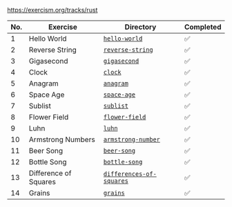 https://exercism.org/tracks/rust

| No. | Exercise | Directory | Completed |
|-----|----------|-----------|-----------|
| 1   | Hello World    | [`hello-world`](./hello-world)        |  ✅ |
| 2   | Reverse String | [`reverse-string`](./reverse-string)  |  ✅ |
| 3   | Gigasecond     | [`gigasecond`](./gigasecond)          |  ✅ |
| 4   | Clock          | [`clock`](./clock)                    |  ✅ |
| 5   | Anagram        | [`anagram`](./anagram)                |  ✅ |
| 6   | Space Age      | [`space-age`](./space-age)            |  ✅ |
| 7   | Sublist        | [`sublist`](./sublist)                |  ✅ |
| 8   | Flower Field   | [`flower-field`](./flower-field)      |  ✅ |
| 9   | Luhn           | [`luhn`](./luhn)                      |  ✅ |
| 10  | Armstrong Numbers | [`armstrong-number`](./armstrong-number) | ✅ |
| 11  | Beer Song      | [`beer-song`](./beer-song)             | ✅ |
| 12  | Bottle Song    | [`bottle-song`](./bottle-song)         | ✅ |
| 13  | Difference of Squares | [`differences-of-squares`](./differences-of-squares) | ✅ |
| 14  | Grains         | [`grains`](./grains)                   | ✅ |
